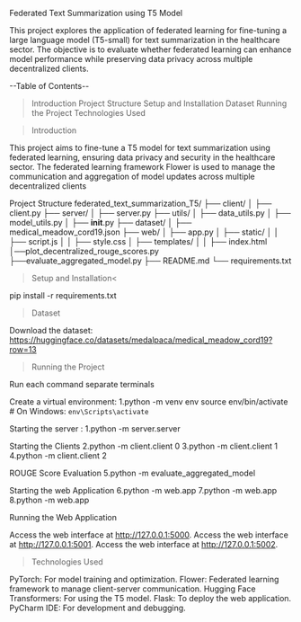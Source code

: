 Federated Text Summarization using T5 Model

This project explores the application of federated learning for fine-tuning a large language model (T5-small) for text summarization in the healthcare sector.
The objective is to evaluate whether federated learning can enhance model performance while preserving data privacy across multiple decentralized clients.


--Table of Contents--
>Introduction
>Project Structure
>Setup and Installation
>Dataset
>Running the Project
>Technologies Used



>Introduction 

This project aims to fine-tune a T5 model for text summarization using federated learning, ensuring data privacy and security in the healthcare sector.
The federated learning framework Flower is used to manage the communication and aggregation of model updates across multiple decentralized clients


Project Structure
federated_text_summarization_T5/
├── client/
│   ├── client.py
├── server/
│   ├── server.py
├── utils/
│   ├── data_utils.py
│   ├── model_utils.py
│   ├── __init__.py
├── dataset/
│   ├── medical_meadow_cord19.json
├── web/
│   ├── app.py
│   ├── static/
│   │   ├── script.js
│   │   ├── style.css
│   ├── templates/
│   │   ├── index.html
│──plot_decentralized_rouge_scores.py
├──evaluate_aggregated_model.py
├── README.md
└── requirements.txt

> Setup and Installation<

pip install -r requirements.txt

>Dataset
> 
Download the dataset: https://huggingface.co/datasets/medalpaca/medical_meadow_cord19?row=13


>Running the Project

Run each command separate terminals


Create a virtual environment:
1.python -m venv env
source env/bin/activate  # On Windows: `env\Scripts\activate`
   

Starting the server :
1.python -m server.server


Starting the Clients
2.python -m client.client 0
3.python -m client.client 1
4.python -m client.client 2

ROUGE Score Evaluation
5.python -m evaluate_aggregated_model

Starting the web Application
6.python -m web.app
7.python -m web.app
8.python -m web.app



Running the Web Application

Access the web interface at http://127.0.0.1:5000.
Access the web interface at http://127.0.0.1:5001.
Access the web interface at http://127.0.0.1:5002.


>Technologies Used

PyTorch: For model training and optimization.
Flower: Federated learning framework to manage client-server communication.
Hugging Face Transformers: For using the T5 model.
Flask: To deploy the web application.
PyCharm IDE: For development and debugging.